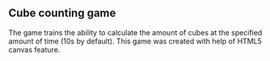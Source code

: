 ## Cube counting game


The game trains the ability to calculate the amount of cubes at the specified amount of time (10s by default).
This game was created with help of HTML5 canvas feature.

